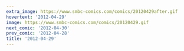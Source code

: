 ```yaml
---
extra_image: https://www.smbc-comics.com/comics/20120429after.gif
hovertext: '2012-04-29'
image: https://www.smbc-comics.com/comics/20120429.gif
next_comic: '2012-04-30'
prev_comic: '2012-04-28'
title: '2012-04-29'
---
```


